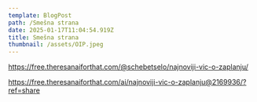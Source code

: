 ```yaml
---
template: BlogPost
path: /Smešna strana
date: 2025-01-17T11:04:54.919Z
title: Smešna strana
thumbnail: /assets/OIP.jpeg
---
```

https://free.theresanaiforthat.com/@schebetselo/najnoviji-vic-o-zaplanju/



https://free.theresanaiforthat.com/ai/najnoviji-vic-o-zaplanju@2169936/?ref=share
